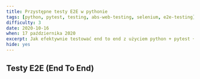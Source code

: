 ```yaml
---
title: Przystępne testy E2E w pythonie
tags: [python, pytest, testing, abs-web-testing, selenium, e2e-testing]
difficulty: 3
date: 2020-10-16
when: 17 października 2020
excerpt: Jak efektywnie testować end to end z użyciem python + pytest + selenium + abs-web-testing
hide: yes
---
```


## Testy E2E (End To End)
